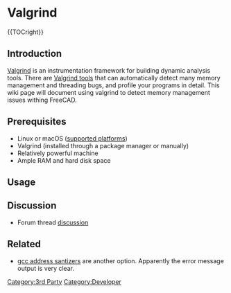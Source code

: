 # Valgrind


{{TOCright}}

## Introduction

[Valgrind](https://valgrind.org/) is an instrumentation framework for building dynamic analysis tools. There are [Valgrind tools](https://valgrind.org/info/tools.html) that can automatically detect many memory management and threading bugs, and profile your programs in detail. This wiki page will document using valgrind to detect memory management issues withing FreeCAD.

## Prerequisites

-   Linux or macOS ([supported platforms](https://valgrind.org/info/platforms.html))
-   Valgrind (installed through a package manager or manually)
-   Relatively powerful machine
-   Ample RAM and hard disk space

## Usage

## Discussion

-   Forum thread [discussion](https://forum.freecadweb.org/viewtopic.php?f=10&t=14343&p=473060#p471915)

## Related

-   [gcc address santizers](http://gavinchou.github.io/experience/summary/syntax/gcc-address-sanitizer/) are another option. Apparently the error message output is very clear.

[Category:3rd Party](Category:3rd_Party.md) [Category:Developer](Category:Developer.md)
